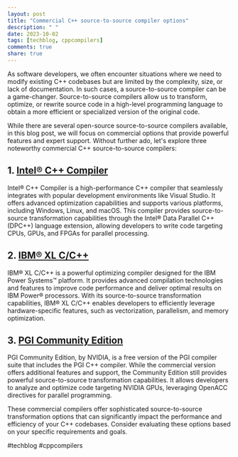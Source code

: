 ```yaml
---
layout: post
title: "Commercial C++ source-to-source compiler options"
description: " "
date: 2023-10-02
tags: [techblog, cppcompilers]
comments: true
share: true
---
```


As software developers, we often encounter situations where we need to modify existing C++ codebases but are limited by the complexity, size, or lack of documentation. In such cases, a source-to-source compiler can be a game-changer. Source-to-source compilers allow us to transform, optimize, or rewrite source code in a high-level programming language to obtain a more efficient or specialized version of the original code.

While there are several open-source source-to-source compilers available, in this blog post, we will focus on commercial options that provide powerful features and expert support. Without further ado, let's explore three noteworthy commercial C++ source-to-source compilers:

## 1. [Intel® C++ Compiler](https://software.intel.com/content/www/us/en/develop/tools/compilers/c-compilers.html) 

Intel® C++ Compiler is a high-performance C++ compiler that seamlessly integrates with popular development environments like Visual Studio. It offers advanced optimization capabilities and supports various platforms, including Windows, Linux, and macOS. This compiler provides source-to-source transformation capabilities through the Intel® Data Parallel C++ (DPC++) language extension, allowing developers to write code targeting CPUs, GPUs, and FPGAs for parallel processing.

## 2. [IBM® XL C/C++](https://www.ibm.com/products/xl-cpp) 

IBM® XL C/C++ is a powerful optimizing compiler designed for the IBM Power Systems™ platform. It provides advanced compilation technologies and features to improve code performance and deliver optimal results on IBM Power® processors. With its source-to-source transformation capabilities, IBM® XL C/C++ enables developers to efficiently leverage hardware-specific features, such as vectorization, parallelism, and memory optimization.

## 3. [PGI Community Edition](https://www.pgroup.com/products/community.htm) 

PGI Community Edition, by NVIDIA, is a free version of the PGI compiler suite that includes the PGI C++ compiler. While the commercial version offers additional features and support, the Community Edition still provides powerful source-to-source transformation capabilities. It allows developers to analyze and optimize code targeting NVIDIA GPUs, leveraging OpenACC directives for parallel programming.

These commercial compilers offer sophisticated source-to-source transformation options that can significantly impact the performance and efficiency of your C++ codebases. Consider evaluating these options based on your specific requirements and goals.

#techblog #cppcompilers